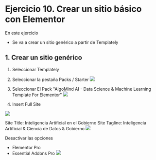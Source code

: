 
# Ejercicio 10. Crear un sitio básico con Elementor

En este ejercicio 
- Se va a crear un sitio genérico  a partir de Templately

## 1. Crear un sitio genérico

1. Seleccionar Templately
2. Seleccionar la pestaña Packs / Starter
![](https://i.imgur.com/fpKX2qq.png)

3. Seleccionar El Pack "AlgoMind AI - Data Science & Machine Learning Template For Elementor"
![](https://i.imgur.com/Pj0GZ5Y.png)

4. Insert Full Site

![](https://i.imgur.com/hzxGyMO.png)

Site Title: Inteligencia Artificial en el Gobierno
Site Tagline: Inteligencia Artificial  & Ciencia de Datos & Gobierno
![](https://i.imgur.com/ZL5YDyS.png)

Desactivar las opciones 
- Elementor Pro
- Essential Addons Pro
![](https://i.imgur.com/YeWG8dv.png)






<!--stackedit_data:
eyJoaXN0b3J5IjpbODE0MzkyMTk3LDcxMzY3Mjc2NF19
-->